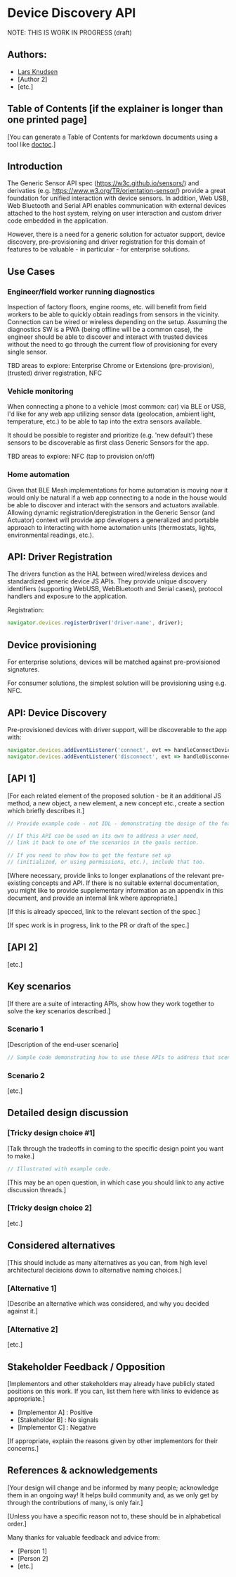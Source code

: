 # Device Discovery API

NOTE: THIS IS WORK IN PROGRESS (draft)

## Authors:

- [Lars Knudsen](@larsgk)
- [Author 2]
- [etc.]

## Table of Contents [if the explainer is longer than one printed page]

[You can generate a Table of Contents for markdown documents using a tool like [doctoc](https://github.com/thlorenz/doctoc).]

## Introduction

The Generic Sensor API spec (https://w3c.github.io/sensors/) and
derivaties (e.g. https://www.w3.org/TR/orientation-sensor/) provide
a great foundation for unified interaction with device sensors.
In addition, Web USB, Web Bluetooth and Serial API enables communication
with external devices attached to the host system, relying on user
interaction and custom driver code embedded in the application.

However, there is a need for a generic solution for actuator support,
device discovery, pre-provisioning and driver registration for this
domain of features to be valuable - in particular - for
enterprise solutions.

## Use Cases

### Engineer/field worker running diagnostics

Inspection of factory floors, engine rooms, etc. will benefit from
field workers to be able to quickly obtain readings from sensors in the
vicinity. Connection can be wired or wireless depending on the setup.
Assuming the diagnostics SW is a PWA (being offline will be a common case),
the engineer should be able to discover and interact with trusted
devices without the need to go through the current flow of provisioning
for every single sensor.

TBD areas to explore: Enterprise Chrome or Extensions (pre-provision),
(trusted) driver registration, NFC

### Vehicle monitoring
When connecting a phone to a vehicle (most common: car) via BLE or USB, I'd like for
any web app utilizing sensor data (geolocation, ambient light, temperature, etc.)
to be able to tap into the extra sensors available.

It should be possible to register and prioritize (e.g. 'new default')
these sensors to be discoverable as first class Generic Sensors for the app.

TBD areas to explore: NFC (tap to provision on/off)

### Home automation
Given that BLE Mesh implementations for home automation is moving now it would
only be natural if a web app connecting to a node in the house would be able to
discover and interact with the sensors and actuators available.  Allowing
dynamic registration/deregistration in the Generic Sensor (and Actuator) context
will provide app developers a generalized and portable approach to interacting
with home automation units (thermostats, lights, environmental readings, etc.).

## API: Driver Registration

The drivers function as the HAL between wired/wireless devices and standardized
generic device JS APIs. They provide unique discovery identifiers (supporting WebUSB,
WebBluetooth and Serial cases), protocol handlers and exposure to the application.

Registration:

```js
navigator.devices.registerDriver('driver-name', driver);

```

## Device provisioning

For enterprise solutions, devices will be matched against pre-provisioned signatures.

For consumer solutions, the simplest solution will be provisioning using e.g. NFC.

## API: Device Discovery
Pre-provisioned devices with driver support, will be discoverable to the app with:

```javascript
navigator.devices.addEventListener('connect', evt => handleConnectDevice);
navigator.devices.addEventListener('disconnect', evt => handleDisconnectDevice);
```


## [API 1]

[For each related element of the proposed solution - be it an additional JS method, a new object, a new element, a new concept etc., create a section which briefly describes it.]

```js
// Provide example code - not IDL - demonstrating the design of the feature.

// If this API can be used on its own to address a user need,
// link it back to one of the scenarios in the goals section.

// If you need to show how to get the feature set up
// (initialized, or using permissions, etc.), include that too.
```

[Where necessary, provide links to longer explanations of the relevant pre-existing concepts and API.
If there is no suitable external documentation, you might like to provide supplementary information as an appendix in this document, and provide an internal link where appropriate.]

[If this is already specced, link to the relevant section of the spec.]

[If spec work is in progress, link to the PR or draft of the spec.]

## [API 2]

[etc.]

## Key scenarios

[If there are a suite of interacting APIs, show how they work together to solve the key scenarios described.]

### Scenario 1

[Description of the end-user scenario]

```js
// Sample code demonstrating how to use these APIs to address that scenario.
```

### Scenario 2

[etc.]

## Detailed design discussion

### [Tricky design choice #1]

[Talk through the tradeoffs in coming to the specific design point you want to make.]

```js
// Illustrated with example code.
```

[This may be an open question,
in which case you should link to any active discussion threads.]

### [Tricky design choice 2]

[etc.]

## Considered alternatives

[This should include as many alternatives as you can,
from high level architectural decisions down to alternative naming choices.]

### [Alternative 1]

[Describe an alternative which was considered,
and why you decided against it.]

### [Alternative 2]

[etc.]

## Stakeholder Feedback / Opposition

[Implementors and other stakeholders may already have publicly stated positions on this work. If you can, list them here with links to evidence as appropriate.]

- [Implementor A] : Positive
- [Stakeholder B] : No signals
- [Implementor C] : Negative

[If appropriate, explain the reasons given by other implementors for their concerns.]

## References & acknowledgements

[Your design will change and be informed by many people; acknowledge them in an ongoing way! It helps build community and, as we only get by through the contributions of many, is only fair.]

[Unless you have a specific reason not to, these should be in alphabetical order.]

Many thanks for valuable feedback and advice from:

- [Person 1]
- [Person 2]
- [etc.]
